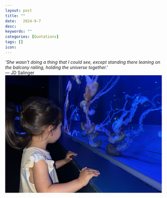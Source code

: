 ```yaml
---
layout: post
title: ""
date:   2024-9-7
desc:
keywords: ""
categories: [Quotations]
tags: []
icon:
---
```

<i>'She wasn't doing a thing that I could see, except standing there leaning on the balcony railing, holding the universe together.'</i>
<br>
― JD Salinger
<br>
<img src="https://github.com/harrydurbin/harrydurbin.github.io/blob/master/_posts/img/railing.jpg?raw=true" class = "img-responsive"/>